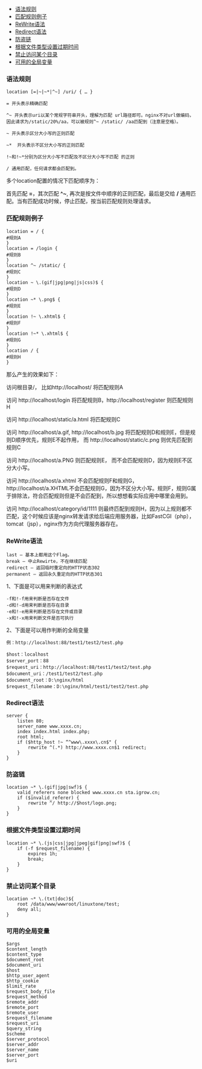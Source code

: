 
<!-- TOC -->

- [语法规则](#语法规则)
- [匹配规则例子](#匹配规则例子)
- [ReWrite语法](#rewrite语法)
- [Redirect语法](#redirect语法)
- [防盗链](#防盗链)
- [根据文件类型设置过期时间](#根据文件类型设置过期时间)
- [禁止访问某个目录](#禁止访问某个目录)
- [可用的全局变量](#可用的全局变量)

<!-- /TOC -->

### 语法规则

    location [=|~|~*|^~] /uri/ { … }

    = 开头表示精确匹配

    ^~ 开头表示uri以某个常规字符串开头，理解为匹配 url路径即可。nginx不对url做编码，因此请求为/static/20%/aa，可以被规则^~ /static/ /aa匹配到（注意是空格）。

    ~ 开头表示区分大小写的正则匹配

    ~*  开头表示不区分大小写的正则匹配

    !~和!~*分别为区分大小写不匹配及不区分大小写不匹配 的正则

    / 通用匹配，任何请求都会匹配到。


多个location配置的情况下匹配顺序为：

首先匹配 **=**，其次匹配 **^~**, 再次是按文件中顺序的正则匹配，最后是交给 **/** 通用匹配。当有匹配成功时候，停止匹配，按当前匹配规则处理请求。

### 匹配规则例子

    location = / {
    #规则A
    }
    location = /login {
    #规则B
    }
    location ^~ /static/ {
    #规则C
    }
    location ~ \.(gif|jpg|png|js|css)$ {
    #规则D
    }
    location ~* \.png$ {
    #规则E
    }
    location !~ \.xhtml$ {
    #规则F
    }
    location !~* \.xhtml$ {
    #规则G
    }
    location / {
    #规则H
    }

那么产生的效果如下：

访问根目录/， 比如http://localhost/ 将匹配规则A

访问 http://localhost/login 将匹配规则B，http://localhost/register 则匹配规则H

访问 http://localhost/static/a.html 将匹配规则C

访问 http://localhost/a.gif, http://localhost/b.jpg 将匹配规则D和规则E，但是规则D顺序优先，规则E不起作用， 而 http://localhost/static/c.png 则优先匹配到 规则C

访问 http://localhost/a.PNG 则匹配规则E， 而不会匹配规则D，因为规则E不区分大小写。

访问 http://localhost/a.xhtml 不会匹配规则F和规则G，http://localhost/a.XHTML不会匹配规则G，因为不区分大小写。规则F，规则G属于排除法，符合匹配规则但是不会匹配到，所以想想看实际应用中哪里会用到。

访问 http://localhost/category/id/1111 则最终匹配到规则H，因为以上规则都不匹配，这个时候应该是nginx转发请求给后端应用服务器，比如FastCGI（php），tomcat（jsp），nginx作为方向代理服务器存在。



### ReWrite语法


    last – 基本上都用这个Flag。
    break – 中止Rewirte，不在继续匹配
    redirect – 返回临时重定向的HTTP状态302
    permanent – 返回永久重定向的HTTP状态301

1、下面是可以用来判断的表达式

    -f和!-f用来判断是否存在文件
    -d和!-d用来判断是否存在目录
    -e和!-e用来判断是否存在文件或目录
    -x和!-x用来判断文件是否可执行

2、下面是可以用作判断的全局变量

    例：http://localhost:88/test1/test2/test.php

    $host：localhost
    $server_port：88
    $request_uri：http://localhost:88/test1/test2/test.php
    $document_uri：/test1/test2/test.php
    $document_root：D:\nginx/html
    $request_filename：D:\nginx/html/test1/test2/test.php

### Redirect语法

    server {
        listen 80;
        server_name www.xxxx.cn;
        index index.html index.php;
        root html;
        if ($http_host !~ “^www\.xxxx\.cn$" {
            rewrite ^(.*) http://www.xxxx.cn$1 redirect;
        }
    }

### 防盗链
    location ~* \.(gif|jpg|swf)$ {
        valid_referers none blocked www.xxxx.cn sta.igrow.cn;
        if ($invalid_referer) {
            rewrite ^/ http://$host/logo.png;
        }
    }

### 根据文件类型设置过期时间

    location ~* \.(js|css|jpg|jpeg|gif|png|swf)$ {
        if (-f $request_filename) {
            expires 1h;
            break;
        }
    }

### 禁止访问某个目录

    location ~* \.(txt|doc)${
        root /data/www/wwwroot/linuxtone/test;
        deny all;
    }


### 可用的全局变量

    $args
    $content_length
    $content_type
    $document_root
    $document_uri
    $host
    $http_user_agent
    $http_cookie
    $limit_rate
    $request_body_file
    $request_method
    $remote_addr
    $remote_port
    $remote_user
    $request_filename
    $request_uri
    $query_string
    $scheme
    $server_protocol
    $server_addr
    $server_name
    $server_port
    $uri

